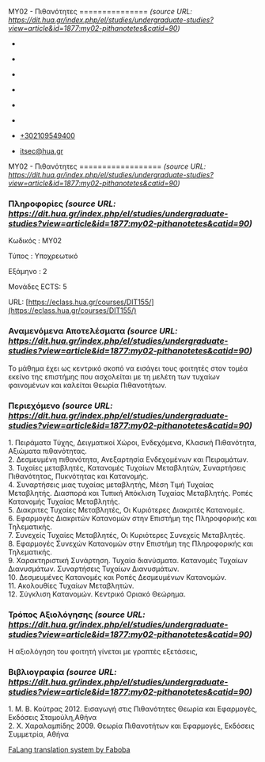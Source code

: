 ΜΥ02 - Πιθανότητες
===============    *(source URL: https://dit.hua.gr/index.php/el/studies/undergraduate-studies?view=article&id=1877:my02-pithanotetes&catid=90)*

*   [](https://www.facebook.com/ditharokopio)
*   [](https://www.youtube.com/channel/UCEHkYirpXF1nSLxDCrfDZ4A)
*   [](https://www.linkedin.com/company/77699385)
*   [](https://www.instagram.com/dithua)

*   [](https://dit.hua.gr/index.php/el/studies/undergraduate-studies)
*   [](https://dit.hua.gr/index.php/en/studies/undergraduate-studies)

*   [+302109549400](tel:+302109549400)
*   [itsec@hua.gr](mailto:itsec@hua.gr)

ΜΥ02 - Πιθανότητες
==================  *(source URL: https://dit.hua.gr/index.php/el/studies/undergraduate-studies?view=article&id=1877:my02-pithanotetes&catid=90)*

### Πληροφορίες  *(source URL: https://dit.hua.gr/index.php/el/studies/undergraduate-studies?view=article&id=1877:my02-pithanotetes&catid=90)*

Κωδικός : ΜΥ02

Τύπος : Υποχρεωτικό

Εξάμηνο : 2

Μονάδες ECTS: 5

URL: [https://eclass.hua.gr/courses/DIT155/](https://eclass.hua.gr/courses/DIT155/)

### Αναμενόμενα Αποτελέσματα  *(source URL: https://dit.hua.gr/index.php/el/studies/undergraduate-studies?view=article&id=1877:my02-pithanotetes&catid=90)*

Το μάθημα έχει ως κεντρικό σκοπό να εισάγει τους φοιτητές στον τομέα εκείνο της επιστήμης που ασχολείται με τη μελέτη των τυχαίων φαινομένων και καλείται Θεωρία Πιθανοτήτων.

### Περιεχόμενο  *(source URL: https://dit.hua.gr/index.php/el/studies/undergraduate-studies?view=article&id=1877:my02-pithanotetes&catid=90)*

1\. Πειράματα Τύχης, Δειγματικοί Χώροι, Ενδεχόμενα, Κλασική Πιθανότητα, Αξιώματα πιθανότητας.  
2\. Δεσμευμένη πιθανότητα, Ανεξαρτησία Ενδεχομένων και Πειραμάτων.  
3\. Τυχαίες μεταβλητές, Κατανομές Τυχαίων Μεταβλητών, Συναρτήσεις Πιθανότητας, Πυκνότητας και Κατανομής.  
4\. Συναρτήσεις μιας τυχαίας μεταβλητής, Μέση Τιμή Τυχαίας Μεταβλητής. Διασπορά και Τυπική Απόκλιση Τυχαίας Μεταβλητής. Ροπές Κατανομής Τυχαίας Μεταβλητής.  
5\. Διακριτες Τυχαίες Μεταβλητές, Οι Κυριότερες Διακριτές Κατανομές.  
6\. Εφαρμογές Διακριτών Κατανομών στην Επιστήμη της Πληροφορικής και Τηλεματικής.  
7\. Συνεχείς Τυχαίες Μεταβλητές, Οι Κυριότερες Συνεχείς Μεταβλητές.  
8\. Εφαρμογές Συνεχών Κατανομών στην Επιστήμη της Πληροφορικής και Τηλεματικής.  
9\. Χαρακτηριστική Συνάρτηση. Τυχαία διανύσματα. Κατανομές Τυχαίων Διανυσμάτων. Συναρτήσεις Τυχαίων Διανυσμάτων.  
10\. Δεσμευμένες Κατανομές και Ροπές Δεσμευμένων Κατανομών.  
11\. Ακολουθίες Τυχαίων Μεταβλητών.  
12\. Σύγκλιση Κατανομών. Κεντρικό Οριακό Θεώρημα.

### Τρόπος Αξιολόγησης  *(source URL: https://dit.hua.gr/index.php/el/studies/undergraduate-studies?view=article&id=1877:my02-pithanotetes&catid=90)*

Η αξιολόγηση του φοιτητή γίνεται με γραπτές εξετάσεις,

### Βιβλιογραφία  *(source URL: https://dit.hua.gr/index.php/el/studies/undergraduate-studies?view=article&id=1877:my02-pithanotetes&catid=90)*

1\. Μ. Β. Κούτρας 2012. Εισαγωγή στις Πιθανότητες Θεωρία και Εφαρμογές, Εκδόσεις Σταμούλη,Αθήνα  
2\. Χ. Χαραλαμπίδης 2009. Θεωρία Πιθανοτήτων και Εφαρμογές, Εκδόσεις Συμμετρία, Αθήνα

[FaLang translation system by Faboba](http://www.faboba.com/ "Faboba : Création de composantJoomla")

[](https://dit.hua.gr/index.php/el/studies/undergraduate-studies?view=article&id=1877:my02-pithanotetes&catid=90#)
